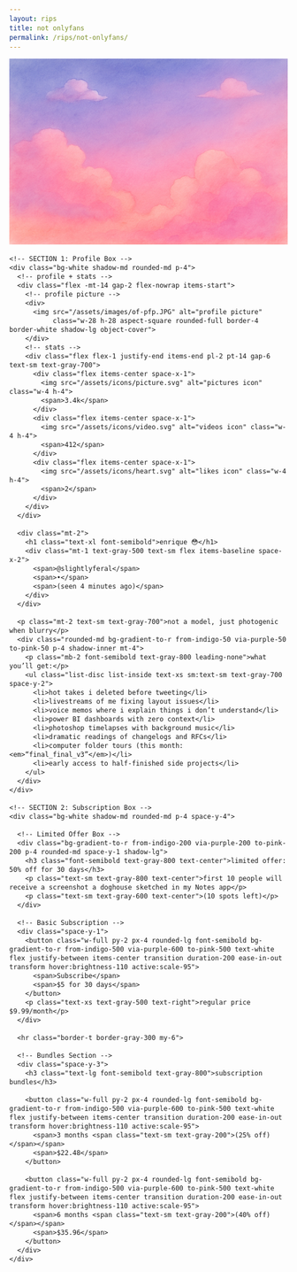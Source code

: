 ```yaml
---
layout: rips
title: not onlyfans
permalink: /rips/not-onlyfans/
---
```


<div class="w-full bg-gray-50">
  <!-- cover image -->
  <img src="/assets/images/of-cover.jpg" alt="cover image" class="w-full h-40 object-cover object-center">

  <div class="px-6 py-4 space-y-4">
    
    <!-- SECTION 1: Profile Box -->
    <div class="bg-white shadow-md rounded-md p-4">
      <!-- profile + stats -->
      <div class="flex -mt-14 gap-2 flex-nowrap items-start">
        <!-- profile picture -->
        <div>
          <img src="/assets/images/of-pfp.JPG" alt="profile picture"
               class="w-28 h-28 aspect-square rounded-full border-4 border-white shadow-lg object-cover">
        </div>
        <!-- stats -->
        <div class="flex flex-1 justify-end items-end pl-2 pt-14 gap-6 text-sm text-gray-700">
          <div class="flex items-center space-x-1">
            <img src="/assets/icons/picture.svg" alt="pictures icon" class="w-4 h-4">
            <span>3.4k</span>
          </div>
          <div class="flex items-center space-x-1">
            <img src="/assets/icons/video.svg" alt="videos icon" class="w-4 h-4">
            <span>412</span>
          </div>
          <div class="flex items-center space-x-1">
            <img src="/assets/icons/heart.svg" alt="likes icon" class="w-4 h-4">
            <span>2</span>
          </div>
        </div>
      </div>

      <div class="mt-2">
        <h1 class="text-xl font-semibold">enrique 😳</h1>
        <div class="mt-1 text-gray-500 text-sm flex items-baseline space-x-2">
          <span>@slightlyferal</span>
          <span>•</span>
          <span>(seen 4 minutes ago)</span>
        </div>
      </div>

      <p class="mt-2 text-sm text-gray-700">not a model, just photogenic when blurry</p>
      <div class="rounded-md bg-gradient-to-r from-indigo-50 via-purple-50 to-pink-50 p-4 shadow-inner mt-4">
        <p class="mb-2 font-semibold text-gray-800 leading-none">what you’ll get:</p>
        <ul class="list-disc list-inside text-xs sm:text-sm text-gray-700 space-y-2">
          <li>hot takes i deleted before tweeting</li>
          <li>livestreams of me fixing layout issues</li>
          <li>voice memos where i explain things i don’t understand</li>
          <li>power BI dashboards with zero context</li>
          <li>photoshop timelapses with background music</li>
          <li>dramatic readings of changelogs and RFCs</li>
          <li>computer folder tours (this month: <em>“final_final_v3”</em>)</li>
          <li>early access to half-finished side projects</li>
        </ul>
      </div>
    </div>

    <!-- SECTION 2: Subscription Box -->
    <div class="bg-white shadow-md rounded-md p-4 space-y-4">

      <!-- Limited Offer Box -->
      <div class="bg-gradient-to-r from-indigo-200 via-purple-200 to-pink-200 p-4 rounded-md space-y-1 shadow-lg">
        <h3 class="font-semibold text-gray-800 text-center">limited offer: 50% off for 30 days</h3>
        <p class="text-sm text-gray-800 text-center">first 10 people will receive a screenshot a doghouse sketched in my Notes app</p>
        <p class="text-sm text-gray-600 text-center">(10 spots left)</p>
      </div>

      <!-- Basic Subscription -->
      <div class="space-y-1">
        <button class="w-full py-2 px-4 rounded-lg font-semibold bg-gradient-to-r from-indigo-500 via-purple-600 to-pink-500 text-white flex justify-between items-center transition duration-200 ease-in-out transform hover:brightness-110 active:scale-95">
          <span>Subscribe</span>
          <span>$5 for 30 days</span>
        </button>
        <p class="text-xs text-gray-500 text-right">regular price $9.99/month</p>
      </div>

      <hr class="border-t border-gray-300 my-6">

      <!-- Bundles Section -->
      <div class="space-y-3">
        <h3 class="text-lg font-semibold text-gray-800">subscription bundles</h3>

        <button class="w-full py-2 px-4 rounded-lg font-semibold bg-gradient-to-r from-indigo-500 via-purple-600 to-pink-500 text-white flex justify-between items-center transition duration-200 ease-in-out transform hover:brightness-110 active:scale-95">
          <span>3 months <span class="text-sm text-gray-200">(25% off)</span></span>
          <span>$22.48</span>
        </button>

        <button class="w-full py-2 px-4 rounded-lg font-semibold bg-gradient-to-r from-indigo-500 via-purple-600 to-pink-500 text-white flex justify-between items-center transition duration-200 ease-in-out transform hover:brightness-110 active:scale-95">
          <span>6 months <span class="text-sm text-gray-200">(40% off)</span></span>
          <span>$35.96</span>
        </button>
      </div>
    </div>
  </div>
</div>
